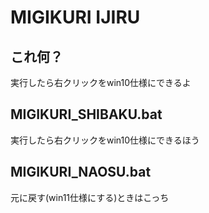 # MIGIKURI IJIRU

## これ何？
実行したら右クリックをwin10仕様にできるよ

## MIGIKURI_SHIBAKU.bat
実行したら右クリックをwin10仕様にできるほう

## MIGIKURI_NAOSU.bat
元に戻す(win11仕様にする)ときはこっち
